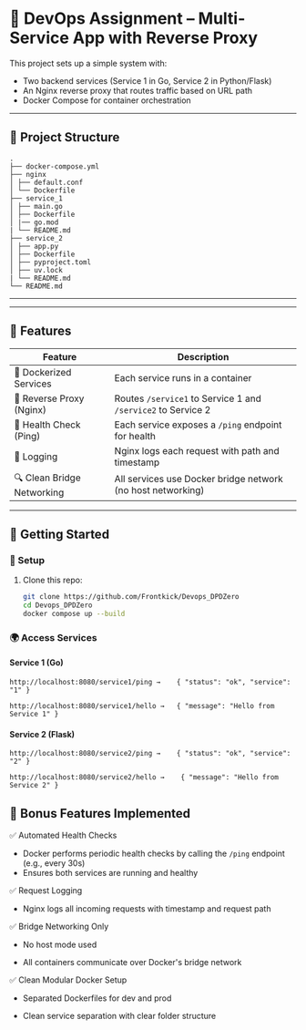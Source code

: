 # 🐳 DevOps Assignment – Multi-Service App with Reverse Proxy

This project sets up a simple system with:

- Two backend services (Service 1 in Go, Service 2 in Python/Flask)
- An Nginx reverse proxy that routes traffic based on URL path
- Docker Compose for container orchestration

---

## 📁 Project Structure


```
.
├── docker-compose.yml
├── nginx
│ ├── default.conf
│ └── Dockerfile
├── service_1
│ ├── main.go
│ ├── Dockerfile
│ |── go.mod
| └── README.md
├── service_2
│ ├── app.py
│ ├── Dockerfile
│ ├── pyproject.toml
│ ├── uv.lock
| └── README.md
└── README.md
```

---


---

## 🧠 Features

| Feature                    | Description                                                                 |
|---------------------------|-----------------------------------------------------------------------------|
| 🐳 Dockerized Services     | Each service runs in a container                                             |
| 🔁 Reverse Proxy (Nginx)   | Routes `/service1` to Service 1 and `/service2` to Service 2                |
| 📡 Health Check (Ping)     | Each service exposes a `/ping` endpoint for health                          |
| 📜 Logging                 | Nginx logs each request with path and timestamp                             |
| 🔍 Clean Bridge Networking | All services use Docker bridge network (no host networking)                 |

---

## 🚀 Getting Started

<!-- ### ✅ Prerequisites

- Docker
- Docker Compose
- Go 1.22+ (for local dev of Service 1)
- Python 3.10+ (for local dev of Service 2)

--- -->

### 🔧 Setup

1. Clone this repo:
   ```bash
   git clone https://github.com/Frontkick/Devops_DPDZero
   cd Devops_DPDZero
   docker compose up --build

### 🌍  Access Services
#### Service 1 (Go)

    http://localhost:8080/service1/ping →    { "status": "ok", "service": "1" }

    http://localhost:8080/service1/hello →   { "message": "Hello from Service 1" }

#### Service 2 (Flask)

    http://localhost:8080/service2/ping →    { "status": "ok", "service": "2" }

    http://localhost:8080/service2/hello →    { "message": "Hello from Service 2" }



##    🌟 Bonus Features Implemented
✅ Automated Health Checks

- Docker performs periodic health checks by calling the `/ping` endpoint (e.g., every 30s)
- Ensures both services are running and healthy


✅ Request Logging

   - Nginx logs all incoming requests with timestamp and request path



✅ Bridge Networking Only

   - No host mode used
 
   - All containers communicate over Docker's bridge network

✅ Clean Modular Docker Setup

   - Separated Dockerfiles for dev and prod

   - Clean service separation with clear folder structure